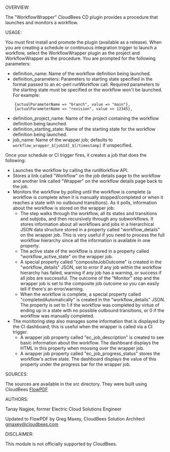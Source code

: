 OVERVIEW:

The "WorkflowWrapper" CloudBees CD plugin provides a procedure that launches and monitors a workflow.

USAGE:

You must first install and promote the plugin (available as a release).  When you are creating a schedule or continuous integration trigger to launch a workflow, select the WorkflowWrapper plugin as the project and WorkflowWrapper as the procedure.  You are prompted for the following parameters:
- definition_name: Name of the workflow definition being launched.
- definition_parameters: Parameters to starting state specified in the format passed to an ec-perl runWorkflow call. Required parameters to the starting state must be specified or the workflow won't be launched. For example:
```
    {actualParameterName => "branch", value => "main"},
    {actualParameterName => "revision", value => 12345},
```
- definition_project_name: Name of the project containing the workflow definition being launched.
- definition_starting_state: Name of the starting state for the workflow definition being launched.
- job_name: Name of the wrapper job; defaults to `workflow_wrapper_$[jobId]_$[/timestamp]` if unspecified.

Once your schedule or CI trigger fires, it creates a job that does the following:
- Launches the workflow by calling the runWorkflow API.
- Stores a link called "Workflow" on the job details page to the workflow and another link called "Wrapper" on the workflow details page back to the job.
- Monitors the workflow by polling until the workflow is complete (a workflow is complete when it is manually stopped/completed or when it reaches a state with no outbound transitions).  As it polls, information about the workflow is stored on the wrapper job:
  - The step walks through the workflow, all its states and transitions and subjobs, and then recursively through any subworkflows.  It stores information about all workflows and jobs in a hierarchical JSON data structure stored in a property called "workflow_details" on the wrapper job.  This is very useful if you need to process the full workflow hierarchy since all the information is available in one property.
  - The active state of the workflow is stored in a property called "workflow_active_state" on the wrapper job.
  - A special property called "compositeJobOutcome" is created in the "workflow_details" JSON, set to error if any job within the workflow hierarchy has failed, warning if any job has a warning, or success if all jobs are successful.  The outcome of the "Monitor" step and the wrapper job is set to the composite job outcome so you can easily tell if there's an error/warning.
  - When the workflow is complete, a special property called "completedAutomatically" is created in the "workflow_details" JSON.  The property is set to 1 if the workflow was completed by virtue of ending up in a state with no possible outbound transitions, or 0 if the workflow was manually completed.
- The monitoring step also manages some information that is displayed by the CI dashboard; this is useful when the wrapper is called via a CI trigger.
  - A wrapper job property called "ec_job_description" is created to see basic information about the workflow.  The dashboard displays the HTML in this property when mousing over the wrapper job.
  - A wrapper job property called "ec_job_progress_status" stores the workflow's active state.  The dashboard displays the value of this property under the progress bar for the wrapper job.  

SOURCES:

The sources are available in the src directory. They were built using CloudBees [FlowPDF](https://github.com/electric-cloud-community/flowpdf)

AUTHORS:

Tanay Nagjee, former Electric Cloud Solutions Engineer

Updated to FlowPDF by
Greg Maxey, CloudBees Solution Architect
gmaxey@cloudbees.com

DISCLAIMER:

This module is not officially supported by CloudBees.